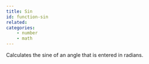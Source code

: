 ```yaml
---
title: Sin
id: function-sin
related:
categories:
    - number
    - math
---
```


Calculates the sine of an angle that is entered in radians.